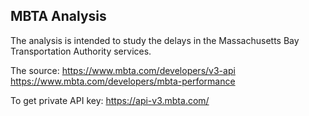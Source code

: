 ## MBTA Analysis

The analysis is intended to study the delays in the Massachusetts Bay Transportation Authority services.

The source:
https://www.mbta.com/developers/v3-api
https://www.mbta.com/developers/mbta-performance

To get private API key:
https://api-v3.mbta.com/
